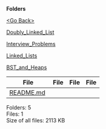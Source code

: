 **Folders**

[&lt;Go Back&gt;](../right.html)

[Doubly_Linked_List](Doubly_Linked_List/right.html)

[Interview_Problems](Interview_Problems/right.html)

[Linked_Lists](Linked_Lists/right.html)

[BST_and_Heaps](BST_and_Heaps/right.html)

<table><thead><tr class="header"><th><strong>File</strong></th><th><strong>File</strong></th><th><strong>File</strong></th><th><strong>File</strong></th></tr></thead><tbody><tr class="odd"><td><a href="README.md">README.md</a> </td><td></td><td></td><td></td></tr></tbody></table>

Folders: 5  
Files: 1  
Size of all files: 2113 KB
